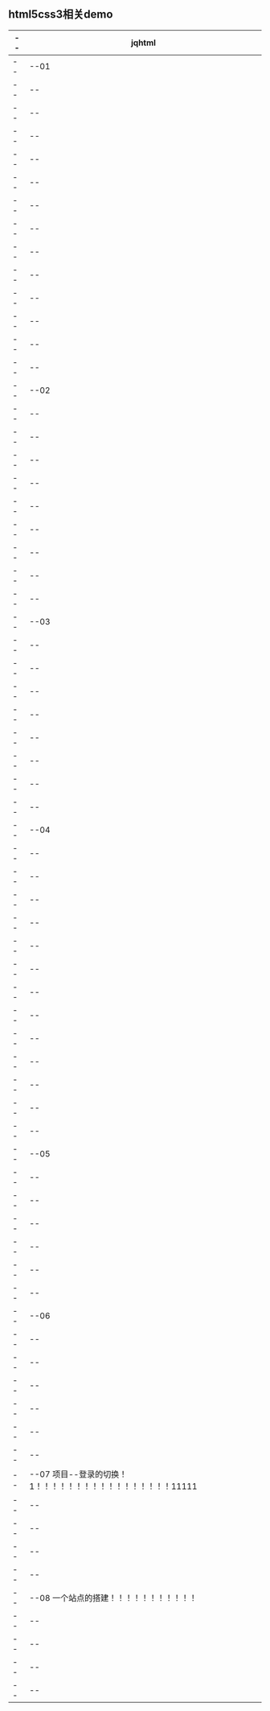 ## html5css3相关demo


--|jqhtml
--|--|
--|--01
--|--|
--|--|--|1.html(jquery选择器)
--|--|
--|--|--|2.html(jquery选择器)
--|--|
--|--|--|3.html(jquery事件【click、filter、eq()、map()、append()、slice()、children()、siblings()、find()】)
--|--|
--|--|--|4.html(jquery事件【animate()】实现了一个鼠标移入图片放大、然后下边文字向上浮现的效果)
--|--|
--|--|--|5.html(jquery事件【animate()】实现了一个鼠标移入图片改变其边缘的效果)
--|--|
--|--|
--|--|
--|--02
--|--|
--|--|--|1.html(jquery事件【append()、appendTo()、prepend()、prependTo()、after()、insertAfter()、before()、insertBefore()、remove()、empty()、clone()、replaceWith()、replaceAll()】)
--|--|--|2.html(贪吃蛇-没成功)
--|--|--|3.html(jquery事件【show、hide、toggle】)
--|--|--|4.html(jquery事件【slideDown、slideUp、slideToggle】)
--|--|--|5.html(jquery事件【fadeIn、fadefadeOut、fadeToggle、fadeTo】)
--|--|--|6.html(jquery事件【animate】)
--|--|--|7.html(jquery事件【以上方法实现（点击实现列表的+-选项以及切换）】)
--|--|
--|--03
--|--|
--|--|--|event.html(jquery事件click)
--|--|--|load.html(jquery ajax $.ajax数据获取)
--|--|--|
--|--|--|放大镜.html(jquery实现购物车，商品详情的 鼠标移入图片放大【放大镜】)
--|--|--|选项卡动画.html(选项卡动画：鼠标移入tab实现内容的切换)
--|--| 
--|--| 
--|--04
--|--|
--|--|
--|--|--|login
--|--|--|
--|--|--|user 登录
--|--|--|
--|--|--|弹幕
--|--|--|
--|--|--|
--|--|--|ajax数据获取
--|--|--|
--|--|
--|--|
--|--05
--|--|
--|--|
--|--|--|index.html （导航--鼠标移入切换content的内容）
--|--|--|楼梯.html （鼠标向下滑动，滑到给段时 楼梯显示该段背景色！！！）
--|--|
--|--|
--|--06
--|--|
--|--|--|index.html  eval()方法的使用;
--|--|--|page.html   实现分页！！！！分页！！！！！！！！！！111分页！！！！
--|--|
--|--|
--|--|
--|--07  项目--登录的切换！1！！！！！！！！！！！！！！！！！11111
--|--|
--|--|
--|--|
--|--|
--|--08 一个站点的搭建！！！！！！！！！！！
--|--|
--|--|
--|--|
--|--|











